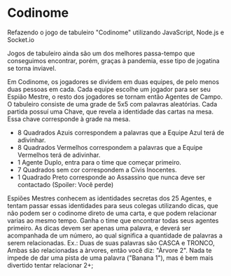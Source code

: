 # Codinome
Refazendo o jogo de tabuleiro "Codinome" utilizando JavaScript, Node.js e Socket.io

Jogos de tabuleiro ainda são um dos melhores passa-tempo que conseguimos encontrar, porém, graças à pandemia, esse tipo de jogatina se torna inviavel.

Em Codinome, os jogadores se dividem em duas equipes, de pelo menos duas pessoas em cada. Cada equipe escolhe um jogador para ser seu Espião Mestre, o resto dos jogadores se tornam então Agentes de Campo.
O tabuleiro consiste de uma grade de 5x5 com palavras aleatórias.
Cada partida possuí uma Chave, que revela a identidade das cartas na mesa. Essa chave corresponde à grade na mesa. 
  * 8 Quadrados Azuis correspondem a palavras que a Equipe Azul terá de adivinhar.
  * 8 Quadrados Vermelhos correspondem a palavras que a Equipe Vermelhos terá de adivinhar.
  * 1 Agente Duplo, entra para o time que começar primeiro.
  * 7 Quadrados sem cor correspondem a Civis Inocentes.
  * 1 Quadrado Preto corresponde ao Assassino que nunca deve ser contactado (Spoiler: Você perde)
  
Espiões Mestres conhecem as identidades secretas dos 25 Agentes, e tentam passar essas identidades para seus colegas utilizando dicas, que não podem ser o codinome direto de uma carta, e que podem relacionar varias ao mesmo tempo. Ganha o time que encontrar todas seus agentes primeiro.
As dicas devem ser apenas uma palavra, e deverá ser acompanhada de um número, ao qual significa a quantidade de palavras a serem relacionadas.
Ex.: Duas de suas palavras são CASCA e TRONCO, Ambas são relacionadas a àrvores, então você diz: "Àrvore 2".
Nada te impede de dar uma pista de uma palavra ("Banana 1"), mas é bem mais divertido tentar relacionar 2+;
